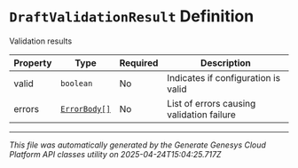 # `DraftValidationResult` Definition

Validation results

| Property | Type | Required | Description |
|----------|------|----------|-------------|
| valid | `boolean` | No | Indicates if configuration is valid |
| errors | [`ErrorBody[]`](errorbody-definition.md) | No | List of errors causing validation failure |

---

*This file was automatically generated by the Generate Genesys Cloud Platform API classes utility on 2025-04-24T15:04:25.717Z*